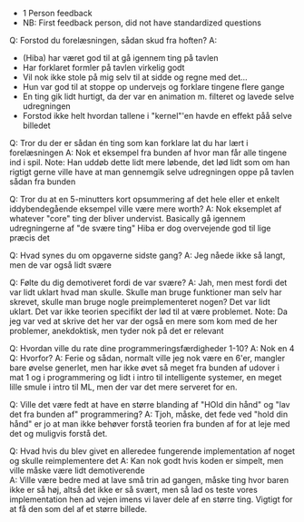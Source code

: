 - 1 Person feedback
- NB: First feedback person, did not have standardized questions

Q: Forstod du forelæsningen, sådan skud fra hoften?
A:
- (Hiba) har været god til at gå igennem ting på tavlen
- Har forklaret formler på tavlen virkelig godt
- Vil nok ikke stole på mig selv til at sidde og regne med det...
- Hun var god til at stoppe op undervejs og forklare tingene flere gange
- En ting gik lidt hurtigt, da der var en animation m. filteret og lavede selve udregningen
- Forstod ikke helt hvordan tallene i "kernel"'en havde en effekt påå selve billedet

Q: Tror du der er sådan én ting som kan forklare lat du har lært i forelæsningen
A: Nok et eksempel fra bunden af hvor man får alle tingene ind i spil.
Note: Han uddøb dette lidt mere løbende, det lød lidt som om han rigtigt gerne ville have at man gennemgik selve udregningen oppe på tavlen sådan fra bunden

Q: Tror du at en 5-minutters kort opsummering af det hele eller et enkelt iddybendegående eksempel ville være mere worth?
A: Nok eksemplet af whatever "core" ting der bliver undervist.
Basically gå igennem udregningerne af "de svære ting"
Hiba er dog overvejende god til lige præcis det

Q: Hvad synes du om opgaverne sidste gang?
A: Jeg nåede ikke så langt, men de var også lidt svære

Q: Følte du dig demotiveret fordi de var svære?
A: Jah, men mest fordi det var lidt uklart hvad man skulle.
Skulle man bruge funktioner man selv har skrevet, skulle man bruge nogle preimplementeret nogen? Det var lidt uklart. Det var ikke teorien specifikt der lød til at være problemet.
Note: Da jeg var ved at skrive det her var der også en mere som kom med de her problemer, anekdoktisk, men tyder nok på det er relevant

Q: Hvordan ville du rate dine programmeringsfærdigheder 1-10?
A: Nok en 4
Q: Hvorfor?
A: Ferie og sådan, normalt ville jeg nok være en 6'er, mangler bare øvelse generlet, men har ikke øvet så meget fra bunden af udover i mat 1 og i programmering og lidt i intro til intelligente systemer, en meget lille smule i intro til ML, men der var det mere serveret for en.

Q: Ville det være fedt at have en større blanding af "HOld din hånd" og "lav det fra bunden af" programmering?
A: Tjoh, måske, det fede ved "hold din hånd" er jo at man ikke behøver forstå teorien fra bunden af for at leje med det og muligvis forstå det.

Q: Hvad hvis du blev givet en alleredee fungerende implementation af noget og skulle reimplementere det
A: Kan nok godt hvis koden er simpelt, men ville måske være lidt demotiverende  
A: Ville være bedre med at lave små trin ad gangen, måske ting hvor baren ikke er så høj, altså det ikke er så svært, men så lad os teste vores implementation hen ad vejen imens vi laver dele af en større ting. Vigtigt for at få den som del af et større billede. 

